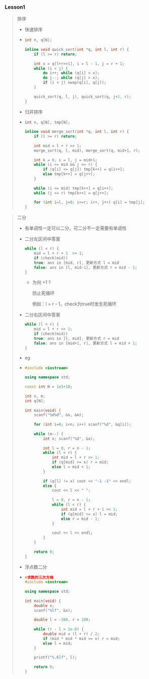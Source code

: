 ### Lesson1

> 排序
>
> * 快速排序
>
> * ```C++
>   int n, q[N];
>       
>   inline void quick_sort(int *q, int l, int r) {
>       if (l >= r) return;
>           
>       int x = q[l+r>>1], i = l - 1, j = r + 1;
>       while (i < j) {
>           do i++; while (q[i] < x);
>           do j--; while (q[j] > x);
>           if (i < j) swap(q[i], q[j]);
>       }
>           
>       quick_sort(q, l, j), quick_sort(q, j+1, r);
>   }
>   ```
>
>   
>
> * 归并排序
>
> * ```C++
>   int n, q[N], tmp[N];
>       
>   inline void merge_sort(int *q, int l, int r) {
>       if (l >= r) return;
>           
>       int mid = l + r >> 1;
>       merge_sort(q, l, mid), merge_sort(q, mid+1, r);
>           
>       int k = 0, i = l, j = mid+1;
>       while (i <= mid && j <= r) {
>           if (q[i] <= q[j]) tmp[k++] = q[i++];
>           else tmp[k++] = q[j++];
>       }
>           
>       while (i <= mid) tmp[k++] = q[i++];
>       while (j <= r) tmp[k++] = q[j++];
>           
>       for (int i=l, j=0; i<=r; i++, j++) q[i] = tmp[j];
>   }
>   ```



> 二分
>
> * 有单调性一定可以二分，可二分不一定需要有单调性
>
> * 二分左区间中答案
>
>   ```C++
>   while (l < r) {
>       mid = l + r + 1  >> 1; 
>       if (check(mid))
>       true: ans in [mid, r], 更新方式 l = mid
>       false: ans in [l, mid-1], 更新方式 r = mid - 1;
>   }
>   ```
>
>   * 为何 +1 ?
>
>     防止死循环
>
>     例如：l = r - 1，check为true时发生死循环
>
> * 二分右区间中答案
>
>   ```c++
>   while (l < r) {
>       mid = l + r >> 1; 
>       if (check(mid))
>       true: ans in [l, mid], 更新方式 r = mid
>       false: ans in [mid+1, r], 更新方式 l = mid + 1;
>   }
>   ```
>
> * eg
>
> * ```C++
>   #include <iostream>
>       
>   using namespace std;
>       
>   const int N = 1e5+10;
>       
>   int n, m;
>   int q[N];
>       
>   int main(void) {
>       scanf("%d%d", &n, &m);
>           
>       for (int i=0; i<n; i++) scanf("%d", &q[i]);
>           
>       while (m--) {
>           int x; scanf("%d", &x);
>               
>           int l = 0, r = n - 1;
>           while (l < r) {
>               int mid = l + r >> 1;
>               if (q[mid] >= x) r = mid;
>               else l = mid + 1;
>           }
>               
>           if (q[l] != x) cout << "-1 -1" << endl;
>           else {
>               cout << l << " ";
>                   
>               l = 0, r = n - 1;
>               while (l < r) {
>                   int mid = l + r + 1 >> 1;
>                   if (q[mid] <= x) l = mid;
>                   else r = mid - 1;
>               }
>                   
>               cout << l << endl;
>           }
>       }
>           
>       return 0;
>   }
>   ```
>
> * 浮点数二分
>
> * ```C++
>   #求数的三次方根
>   #include <iostream>
>       
>   using namespace std;
>       
>   int main(void) {
>       double x;
>       scanf("%lf", &x);
>           
>       double l = -100, r = 100;
>           
>       while (r - l > 1e-8) {
>           double mid = (l + r) / 2;
>           if (mid * mid * mid >= x) r = mid;
>           else l = mid;
>       }
>           
>       printf("%.6lf", l);
>           
>       return 0;
>   }
>   ```
>
>   

